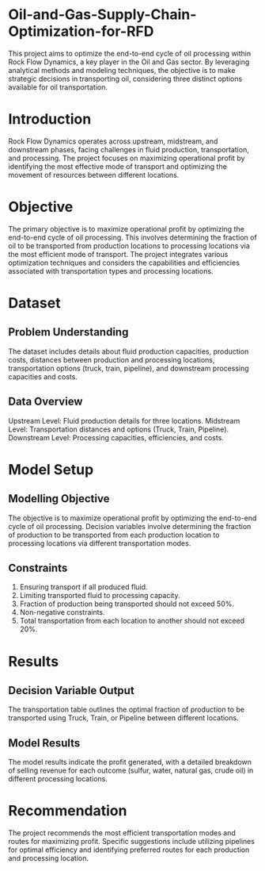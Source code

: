 # Oil-and-Gas-Supply-Chain-Optimization-for-RFD

This project aims to optimize the end-to-end cycle of oil processing within Rock Flow Dynamics, a key player in the Oil and Gas sector. By leveraging analytical methods and modeling techniques, the objective is to make strategic decisions in transporting oil, considering three distinct options available for oil transportation.

# Introduction
Rock Flow Dynamics operates across upstream, midstream, and downstream phases, facing challenges in fluid production, transportation, and processing. The project focuses on maximizing operational profit by identifying the most effective mode of transport and optimizing the movement of resources between different locations.

# Objective
The primary objective is to maximize operational profit by optimizing the end-to-end cycle of oil processing. This involves determining the fraction of oil to be transported from production locations to processing locations via the most efficient mode of transport. The project integrates various optimization techniques and considers the capabilities and efficiencies associated with transportation types and processing locations.

# Dataset
## Problem Understanding
The dataset includes details about fluid production capacities, production costs, distances between production and processing locations, transportation options (truck, train, pipeline), and downstream processing capacities and costs.

## Data Overview
Upstream Level: Fluid production details for three locations.
Midstream Level: Transportation distances and options (Truck, Train, Pipeline).
Downstream Level: Processing capacities, efficiencies, and costs.

#  Model Setup
## Modelling Objective
The objective is to maximize operational profit by optimizing the end-to-end cycle of oil processing. Decision variables involve determining the fraction of production to be transported from each production location to processing locations via different transportation modes.

## Constraints
1. Ensuring transport if all produced fluid.
2. Limiting transported fluid to processing capacity.
3. Fraction of production being transported should not exceed 50%.
4. Non-negative constraints.
5. Total transportation from each location to another should not exceed 20%.

# Results
## Decision Variable Output
The transportation table outlines the optimal fraction of production to be transported using Truck, Train, or Pipeline between different locations.

## Model Results
The model results indicate the profit generated, with a detailed breakdown of selling revenue for each outcome (sulfur, water, natural gas, crude oil) in different processing locations.

# Recommendation
The project recommends the most efficient transportation modes and routes for maximizing profit. Specific suggestions include utilizing pipelines for optimal efficiency and identifying preferred routes for each production and processing location.
